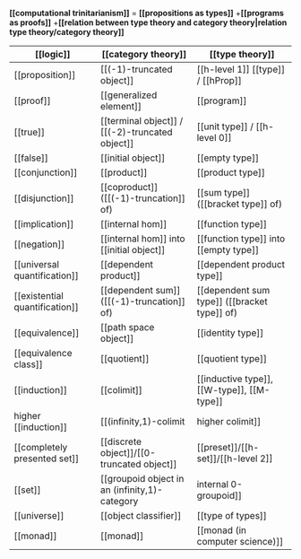 
**[[computational trinitarianism]]** = 
**[[propositions as types]]**
+**[[programs as proofs]]**
+**[[relation between type theory and category theory|relation type theory/category theory]]**
 

 [[logic]]                      |   [[category theory]]                     |  [[type theory]]
--------------------------------|-------------------------------------------|--------------------------------
 [[proposition]]                |   [[(-1)-truncated object]] |  [[h-level 1]] [[type]] / [[hProp]] 
 [[proof]]                      |  [[generalized element]]                  | [[program]]
 [[true]]                       |   [[terminal object]] / [[(-2)-truncated object]]  |  [[unit type]] / [[h-level 0]] 
 [[false]]                      |   [[initial object]]                      |  [[empty type]]
 [[conjunction]]                |   [[product]]                   |  [[product type]]
 [[disjunction]]                |   [[coproduct]] ([[(-1)-truncation]] of) | [[sum type]] ([[bracket type]] of)
 [[implication]]                |   [[internal hom]]                        |  [[function type]]
 [[negation]]                   |   [[internal hom]] into [[initial object]] | [[function type]] into [[empty type]]
 [[universal quantification]]   |   [[dependent product]]                   |[[dependent product type]]      
 [[existential quantification]] |   [[dependent sum]] ([[(-1)-truncation]] of) | [[dependent sum type]] ([[bracket type]] of)
 [[equivalence]]                |   [[path space object]]                   | [[identity type]]
 [[equivalence class]]   |  [[quotient]]                   |   [[quotient type]]
 [[induction]]                  |   [[colimit]]                | [[inductive type]], [[W-type]], [[M-type]]
 higher [[induction]]       |   [[(infinity,1)-colimit|higher colimit]] | [[higher inductive type]]
   [[completely presented set]]  | [[discrete object]]/[[0-truncated object]]    |  [[preset]]/[[h-set]]/[[h-level 2]]
   [[set]]  |  [[groupoid object in an (infinity,1)-category|internal 0-groupoid]]   | [[Bishop set]]/[[setoid]]
 [[universe]] | [[object classifier]] | [[type of types]] 
 [[monad]] | [[monad]] | [[monad (in computer science)]]
